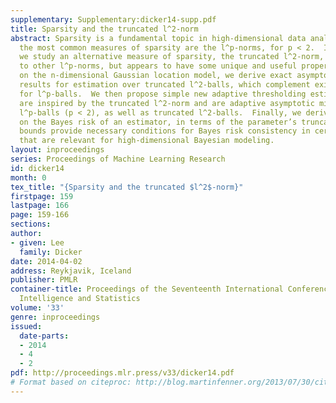 ```yaml
---
supplementary: Supplementary:dicker14-supp.pdf
title: Sparsity and the truncated l^2-norm
abstract: Sparsity is a fundamental topic in high-dimensional data analysis.  Perhaps
  the most common measures of sparsity are the l^p-norms, for p < 2.  In this paper,
  we study an alternative measure of sparsity, the truncated l^2-norm, which is related
  to other l^p-norms, but appears to have some unique and useful properties.  Focusing
  on the n-dimensional Gaussian location model, we derive exact asymptotic minimax
  results for estimation over truncated l^2-balls, which complement existing results
  for l^p-balls.  We then propose simple new adaptive thresholding estimators that
  are inspired by the truncated l^2-norm and are adaptive asymptotic minimax over
  l^p-balls (p < 2), as well as truncated l^2-balls.  Finally, we derive lower bounds
  on the Bayes risk of an estimator, in terms of the parameter’s truncated l^2-norm.  These
  bounds provide necessary conditions for Bayes risk consistency in certain problems
  that are relevant for high-dimensional Bayesian modeling.
layout: inproceedings
series: Proceedings of Machine Learning Research
id: dicker14
month: 0
tex_title: "{Sparsity and the truncated $l^2$-norm}"
firstpage: 159
lastpage: 166
page: 159-166
sections: 
author:
- given: Lee
  family: Dicker
date: 2014-04-02
address: Reykjavik, Iceland
publisher: PMLR
container-title: Proceedings of the Seventeenth International Conference on Artificial
  Intelligence and Statistics
volume: '33'
genre: inproceedings
issued:
  date-parts:
  - 2014
  - 4
  - 2
pdf: http://proceedings.mlr.press/v33/dicker14.pdf
# Format based on citeproc: http://blog.martinfenner.org/2013/07/30/citeproc-yaml-for-bibliographies/
---
```

